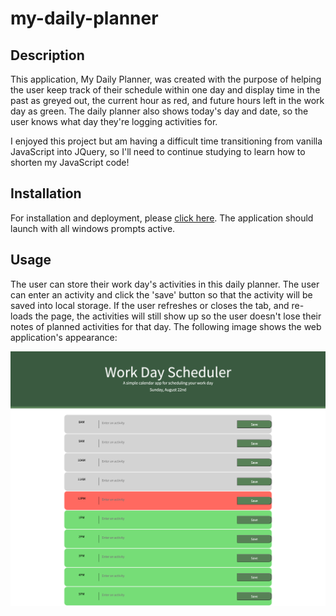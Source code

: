 # my-daily-planner

## Description
This application, My Daily Planner, was created with the purpose of helping the user keep track of their schedule within one day and display time in the past as greyed out, the current hour as red, and future hours left in the work day as green. The daily planner also shows today's day and date, so the user knows what day they're logging activities for.

I enjoyed this project but am having a difficult time transitioning from vanilla JavaScript into JQuery, so I'll need to continue studying to learn how to shorten my JavaScript code!

## Installation
For installation and deployment, please [click here](https://candiceywu.github.io/my-daily-planner/). The application should launch with all windows prompts active. 

## Usage
The user can store their work day's activities in this daily planner. The user can enter an activity and click the 'save' button so that the activity will be saved into local storage. If the user refreshes or closes the tab, and re-loads the page, the activities will still show up so the user doesn't lose their notes of planned activities for that day. The following image shows the web application's appearance:

![Candice Wu's Daily Planner application includes a workday range of 8AM to 5PM with a text area that users can enter their activities in. The save button next to the text box will save the user's entries and display again if the page is closed/refreshed and opened again.](assets/screencapture.png)